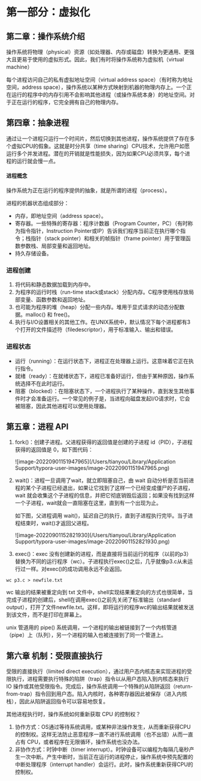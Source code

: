 # 第一部分：虚拟化

## 第二章：操作系统介绍

操作系统将物理（physical）资源（如处理器、内存或磁盘）转换为更通用、更强大且更易于使用的虚拟形式。因此，我们有时将操作系统称为虚拟机（virtual machine）

每个进程访问自己的私有虚拟地址空间（virtual address space）（有时称为地址空间，address space），操作系统以某种方式映射到机器的物理内存上。一个正在运行的程序中的内存引用不会影响其他进程（或操作系统本身）的地址空间。对于正在运行的程序，它完全拥有自己的物理内存。

## 第四章：抽象进程

通过让一个进程只运行一个时间片，然后切换到其他进程，操作系统提供了存在多个虚拟CPU的假象。这就是时分共享（time sharing）CPU技术，允许用户如愿运行多个并发进程。潜在的开销就是性能损失，因为如果CPU必须共享，每个进程的运行就会慢一点。

#### 进程概念

操作系统为正在运行的程序提供的抽象，就是所谓的进程（process）。

进程的机器状态组成部分：

- 内存，即地址空间（address space）。
- 寄存器。一些特殊的寄存器：程序计数器（Program Counter，PC）（有时称为指令指针，Instruction Pointer或IP）告诉我们程序当前正在执行哪个指令；栈指针（stack pointer）和相关的帧指针（frame pointer）用于管理函数参数栈、局部变量和返回地址。
- 持久存储设备。

### 进程创建

1. 将代码和静态数据加载到内存中。
2. 为程序的运行时栈（run-time stack或stack）分配内存。C程序使用栈存放局部变量、函数参数和返回地址。
3. 也可能为程序的堆（heap）分配一些内存。堆用于显式请求的动态分配数据。malloc() 和 free()。
4. 执行与I/O设置相关的其他工作。在UNIX系统中，默认情况下每个进程都有3个打开的文件描述符（filedescriptor），用于标准输入、输出和错误。

### 进程状态

- 运行（running）：在运行状态下，进程正在处理器上运行。这意味着它正在执行指令。
- 就绪（ready）：在就绪状态下，进程已准备好运行，但由于某种原因，操作系统选择不在此时运行。
- 阻塞（blocked）：在阻塞状态下，一个进程执行了某种操作，直到发生其他事件时才会准备运行。一个常见的例子是，当进程向磁盘发起I/O请求时，它会被阻塞，因此其他进程可以使用处理器。



## 第五章：进程 API

1. fork()：创建子进程。父进程获得的返回值是创建的子进程 id（PID），子进程获得的返回值是 0，如下图代码：

   ![image-20220901151947965](/Users/tianyou/Library/Application Support/typora-user-images/image-20220901151947965.png)

   

2. wait()：进程一旦调用了wait，就立即阻塞自己，由 wait 自动分析是否当前进程的某个子进程已经退出，如果让它找到了这样一个已经变成僵尸的子进程，wait 就会收集这个子进程的信息，并把它彻底销毁后返回；如果没有找到这样一个子进程，wait就会一直阻塞在这里，直到有一个出现为止。

   如下图，父进程调用 wait()，延迟自己的执行，直到子进程执行完毕。当子进程结束时，wait()才返回父进程。

   ![image-20220901152821930](/Users/tianyou/Library/Application Support/typora-user-images/image-20220901152821930.png)

3. exec()：exec 没有创建新的进程，而是直接将当前运行的程序（以前的p3）替换为不同的运行程序（wc）。子进程执行exec()之后，几乎就像p3.c从未运行过一样。对exec()的成功调用永远不会返回。



```shell
wc p3.c > newfile.txt
```

wc 输出的结果被重定向到 txt 文件中，shell实现结果重定向的方式也很简单，当完成子进程的创建后，shell在调用exec()之前先关闭了标准输出（standard output），打开了文件newfile.txt。这样，即将运行的程序wc的输出结果就被发送到该文件，而不是打印在屏幕上。

unix 管道用的 pipe() 系统调用，一个进程的输出被链接到了一个内核管道（pipe）上（队列），另一个进程的输入也被连接到了同一个管道上。



## 第六章 机制：受限直接执行

受限的直接执行（limited direct execution），通过用户态内核态来实现进程的受限执行，进程需要执行特殊的陷阱（trap）指令以从用户态陷入到内核态来执行 IO 操作或其他受限指令。完成后，操作系统调用一个特殊的从陷阱返回（return-from-trap）指令回到用户态。陷入内核时，各种寄存器因此被保存（进入内核栈），因此从陷阱返回指令可以容易地恢复。

其他进程执行时，操作系统如何重新获取 CPU 的控制权？

1. 协作方式：OS通过等待系统调用，或某种非法操作发生，从而重新获得CPU的控制权。这样无法防止恶意程序一直不进行系统调用（也不出错）从而一直占有 CPU，或者程序在无限循环，操作系统也没办法。
2. 非协作方式：时钟中断（timer interrupt）。时钟设备可以编程为每隔几毫秒产生一次中断。产生中断时，当前正在运行的进程停止，操作系统中预先配置的中断处理程序（interrupt handler）会运行。此时，操作系统重新获得CPU的控制权。

